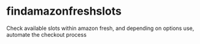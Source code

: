 # findamazonfreshslots
Check available slots within amazon fresh, and depending on options use, automate the checkout process
